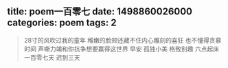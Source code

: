 title: poem一百零七
date: 1498860026000
categories: poem
tags: 2
---
> 28寸的风吹过我的童年
稚嫩的脸颊还藏不住内心雕刻的喜狂
也不懂得贪慕时间
声嘶力竭和你抗争想要赢得这世界
早安
孤独小美
格致别趣
六点起床一百零七天 迟到三天